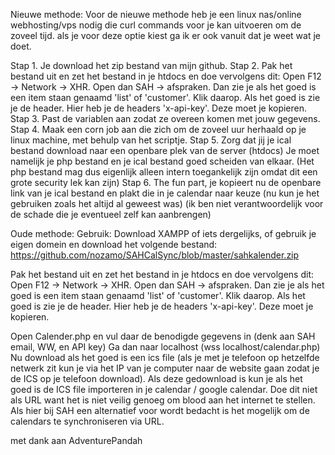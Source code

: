 Nieuwe methode:
Voor de nieuwe methode heb je een linux nas/online webhosting/vps nodig die curl commands voor je kan uitvoeren om de zoveel tijd.
als je voor deze optie kiest ga ik er ook vanuit dat je weet wat je doet.

Stap 1. Je download het zip bestand van mijn github.
Stap 2. Pak het bestand uit en zet het bestand in je htdocs en doe vervolgens dit: Open F12 -> Network -> XHR.
Open dan SAH -> afspraken.
Dan zie je als het goed is een item staan genaamd 'list' of 'customer'.
Klik daarop. Als het goed is zie je de header. Hier heb je de headers 'x-api-key'. Deze moet je kopieren.
Stap 3. Past de variablen aan zodat ze overeen komen met jouw gegevens.
Stap 4. Maak een corn job aan die zich om de zoveel uur herhaald op je linux machine, met behulp van het scriptje.
Stap 5. Zorg dat jij je ical bestand download naar een openbare plek van de server (htdocs)                                              Je moet namelijk je php bestand en je ical bestand goed scheiden van elkaar.
(Het php bestand mag dus eigenlijk alleen intern toegankelijk zijn omdat dit een grote security lek kan zijn) 
Stap 6. The fun part, je kopieert nu de openbare link van je ical bestand en plakt die in je calendar naar keuze 
(nu kun je het gebruiken zoals het altijd al geweest was)
(ik ben niet verantwoordelijk voor de schade die je eventueel zelf kan aanbrengen)

Oude methode:
Gebruik:
Download XAMPP of iets dergelijks, of gebruik je eigen domein en download het volgende bestand:
https://github.com/nozamo/SAHCalSync/blob/master/sahkalender.zip

Pak het bestand uit en zet het bestand in je htdocs en doe vervolgens dit: Open F12 -> Network -> XHR.
Open dan SAH -> afspraken.
Dan zie je als het goed is een item staan genaamd 'list' of 'customer'.
Klik daarop. Als het goed is zie je de header. Hier heb je de headers 'x-api-key'. Deze moet je kopieren.

Open Calender.php 
en vul daar de benodigde gegevens in (denk aan SAH email, WW, en API key)
Ga dan naar localhost (wss localhost/calendar.php)
Nu download als het goed is een ics file (als je met je telefoon op hetzelfde netwerk zit kun je via het IP van je computer naar de website gaan zodat je de ICS op je telefoon download).
Als deze gedownload is kun je als het goed is de ICS file importeren in je calendar / google calendar.
Doe dit niet als URL want het is niet veilig genoeg om blood aan het internet te stellen. Als hier bij SAH een alternatief voor wordt bedacht is het mogelijk om de calendars te synchroniseren via URL.

met dank aan AdventurePandah
